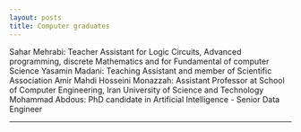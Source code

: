 ```yaml
---
layout: posts
title: Computer graduates
---
```

Sahar Mehrabi: Teacher Assistant for Logic Circuits, Advanced programming, discrete Mathematics and for Fundamental of computer Science
Yasamin Madani: Teaching Assistant and member of Scientific Association
Amir Mahdi Hosseini Monazzah: Assistant Professor at School of Computer Engineering, Iran University of Science and Technology
Mohammad Abdous: PhD candidate in Artificial Intelligence - Senior Data Engineer







---